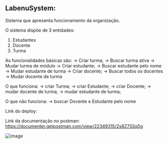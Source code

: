 ## LabenuSystem:

Sistema que apresenta funcionamento da organização.

O sistema dispõe de 3 entidades:

1. Estudantes  
2. Docente
3. Turma
    
As funcionalidades básicas são:
→ Criar turma;
    → Buscar turma ativa
    → Mudar turma de módulo
→ Criar estudante;
    → Buscar estudante pelo nome
    → Mudar estudante de turma
→ Criar docente;
    → Buscar todos os docentes
    → Mudar docente de turma


O que funciona:
→ criar Turma;
→ criar Estudante;
→ criar Docente;
→ mudar docente de turma;
→ mudar estudante de turma;


O que não funciona:
→ buscar Docente e Estudante pelo nome

Link do deploy:

Link da documentação no postman:
https://documenter.getpostman.com/view/22349315/2s8Z75Sq5g

![image](https://user-images.githubusercontent.com/73232846/211232859-5e38817d-15ae-4224-aae2-2a00de73e81f.png)



